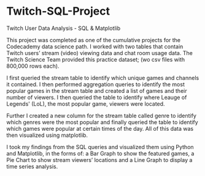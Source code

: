 # Twitch-SQL-Project
Twitch User Data Analysis - SQL &amp; Matplotlib 

This project was completed as one of the cumulative projects for the Codecademy data science path. I worked with two tables that contain Twitch users’ stream (video) viewing data and chat room usage data. The Twitch Science Team provided this practice dataset; (wo csv files with 800,000 rows each).

I first queried the stream table to identify which unique games and channels it contained. I then performed aggregation queries to identify the most popular games in the stream table and created a list of games and their number of viewers. I then queried the table to identify where Leauge of Legends' (LoL), the most popular game, viewers were located.

Further I created a new column for the stream table called genre to identify which genres were the most popular and finally queried the table to identify which games were popular at certain times of the day. All of this data was then visualized using matplotlib.

I took my findings from the SQL queries and visualized them using Python and Matplotlib, in the forms of: a Bar Graph to show the featured games, a Pie Chart to show stream viewers’ locations and a Line Graph to display a time series analysis.
